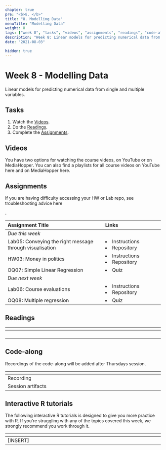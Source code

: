 ```yaml
---
chapter: true
pre: "<b>8. </b>"
title: "8. Modelling Data"
menuTitle: "Modelling Data"
weight: 8
tags: ["week 8", "tasks", "videos", "assignments", "readings", "code-along", "tutorials"] 
description: "Week 8: Linear models for predicting numerical data from single and multiple variables."
date: "2021-08-03"

hidden: true
---
```


# Week 8 - Modelling Data

Linear models for predicting numerical data from single and multiple variables.

## Tasks

<ol>
  <li>Watch the <a href="#videos">Videos</a>.</li>
  <li>Do the <a href="#readings">Readings</a>.</li>
  <li>Complete the <a href="#assignments">Assignments</a>.</li>
</ol>

## Videos

<p style="text-align: left">You have two options for watching the course videos, on YouTube or on MediaHopper. You can also find a playlists for all course videos on YouTube <a id="playlistyt">here</a> and on MediaHopper <a id="playlistmh">here</a>.

## Assignments

<p style="text-align: left">If you are having difficulty accessing your HW or Lab repo, see troubleshooting advice <a id="troubleshoot">here</a></p>.

| <div style="width:300px;text-align:left">Assignment Title</div> | <div style="width:170px;text-align:left">Links</div> | <div style="width:180px;text-align:left">Due</div> |
|:---|:---|:---|
| *Due this week* | | |
| Lab05: 	Conveying the right message through visualisation | <li><a id="LAB5I">Instructions</a></li> <li><a id="LAB5R">Repository</a></li> | Tue, 9 Nov, 16:00 UK  |
| HW03: Money in politics | <li><a id="HW3I">Instructions</a></li><li><a id="HW3R">Repository</a></li> | Thur, 11 Nov, 16:00 UK | 
| OQ07: Simple Linear Regression | <li><a id="OQ7">Quiz</a></li> | Sun, 14 Nov, 23:59 UK |
| *Due next week* | | | 
| Lab06: Course evaluations | <li><a id="LAB6I">Instructions</a></li> <li><a id="LAB6R">Repository</a></li> | Tue, 16 Nov, 16:00 UK  |
| OQ08: Multiple regression | <li><a id="OQ8">Quiz</a></li> | Sun, 21 Nov, 23:59 UK |

## Readings

| <div style="width:50px"></div>  | <div style="width:420px"></div>  |  <div style="width:200px"></div> |
|:---:|:---|:---:|
| <i class="fas fa-book"></i> |  | **Required** |

## Code-along

<p style="text-align: left"> Recordings of the code-along will be added after Thursdays session.</p>

| <div style="width:200px"></div>  | <div style="width:480px"></div>  |
|:---|:---|
| Recording | |
| Session artifacts ||

## Interactive R tutorials

<p style="text-align: left"> The following interactive R tutorials is designed to give you more practice with R. If you're struggling with any of the topics covered this week, we strongly recommend you work through it.</p>

|  <div style="width:480px"></div>  |  <div style="width:200px"></div>  |
|:---|:---|
| [INSERT] | Extra practice |